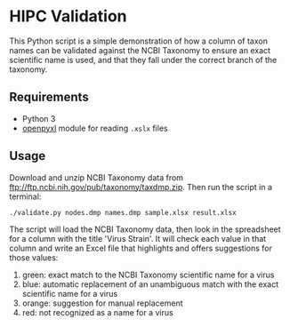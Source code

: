 # HIPC Validation

This Python script is a simple demonstration of how a column of taxon names can be validated against the NCBI Taxonomy to ensure an exact scientific name is used, and that they fall under the correct branch of the taxonomy.

## Requirements

- Python 3
- [openpyxl](http://openpyxl.readthedocs.io) module for reading `.xslx` files

## Usage

Download and unzip NCBI Taxonomy data from <ftp://ftp.ncbi.nih.gov/pub/taxonomy/taxdmp.zip>. Then run the script in a terminal:

    ./validate.py nodes.dmp names.dmp sample.xlsx result.xlsx

The script will load the NCBI Taxonomy data, then look in the spreadsheet for a column with the title 'Virus Strain'. It will check each value in that column and write an Excel file that highlights and offers suggestions for those values:

1. green: exact match to the NCBI Taxonomy scientific name for a virus
2. blue: automatic replacement of an unambiguous match with the exact scientific name for a virus
3. orange: suggestion for manual replacement
4. red: not recognized as a name for a virus
